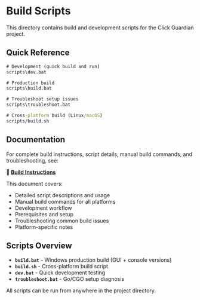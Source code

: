 # Build Scripts

This directory contains build and development scripts for the Click Guardian project.

## Quick Reference

```cmd
# Development (quick build and run)
scripts\dev.bat

# Production build
scripts\build.bat

# Troubleshoot setup issues
scripts\troubleshoot.bat

# Cross-platform build (Linux/macOS)
scripts/build.sh
```

## Documentation

For complete build instructions, script details, manual build commands, and troubleshooting, see:

**📖 [Build Instructions](../docs/BUILD.md)**

This document covers:

- Detailed script descriptions and usage
- Manual build commands for all platforms
- Development workflow
- Prerequisites and setup
- Troubleshooting common build issues
- Platform-specific notes

## Scripts Overview

- **`build.bat`** - Windows production build (GUI + console versions)
- **`build.sh`** - Cross-platform build script
- **`dev.bat`** - Quick development testing
- **`troubleshoot.bat`** - Go/CGO setup diagnosis

All scripts can be run from anywhere in the project directory.
